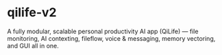 # qilife-v2
A fully modular, scalable personal productivity AI app (QiLife) — file monitoring, AI contexting, fileflow, voice &amp; messaging, memory vectoring, and GUI all in one.

